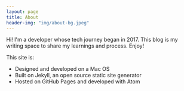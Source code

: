 ```yaml
---
layout: page
title: About
header-img: "img/about-bg.jpeg"
---
```


Hi! I'm a developer whose tech journey began in 2017. This blog is my writing space to share my learnings and process. Enjoy!

This site is:
* Designed and developed on a Mac OS
* Built on Jekyll, an open source static site generator
* Hosted on GitHub Pages and developed with Atom
